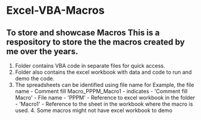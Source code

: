 # Excel-VBA-Macros
To store and showcase Macros
This is a respository to store the the macros created by me over the years.
------------------------------------------------------------------------------------

1. Folder contains VBA code in separate files for quick access.
2. Folder also contains the excel workbook with data and code to run and demo the code.
3. The spreadsheets can be identified using file name
   for Example, 
  the file name -  Comment fill Macro_PPPM_Macro1 - indicates - 
      'Comment fill Macro' - File name - 
      'PPPM' - Reference to excel workbook in the folder - 
      'Macro1' - Reference to the sheet in the workbook where the macro is used.
   4. Some macros might not have excel workbook to demo
